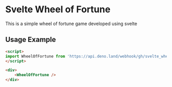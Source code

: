 # Svelte Wheel of Fortune
This is a simple wheel of fortune game developed using svelte

## Usage Example
```html
<script>
import WheelOfFortune from 'https://api.deno.land/webhook/gh/svelte_wheel_of_fortune';
</script>

<div>
    <WheelOfFortune /> 
</div>
```

